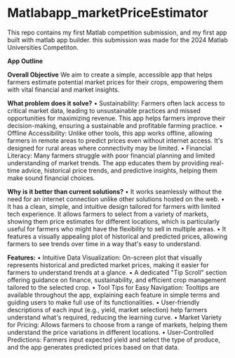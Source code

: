 # Matlabapp_marketPriceEstimator
This repo contains my first Matlab competition submission, and my first app built with matlab app builder. this submission was made for the 2024 Matlab Universities Competiton.

**App Outline**

**Overall Objective**
We aim to create a simple, accessible app that helps farmers estimate potential market prices for their crops, empowering them with vital financial and market insights.

**What problem does it solve?**
• Sustainability: Farmers often lack access to critical market data, leading to unsustainable practices and missed opportunities for maximizing revenue. This app helps farmers improve their decision-making, ensuring a sustainable and profitable farming practice.
• Offline Accessibility: Unlike other tools, this app works offline, allowing farmers in remote areas to predict prices even without internet access. It's designed for rural areas where connectivity may be limited.
• Financial Literacy: Many farmers struggle with poor financial planning and limited understanding of market trends. The app educates them by providing real-time advice, historical price trends, and predictive
insights, helping them make sound financial choices.

**Why is it better than current solutions?**
• It works seamlessly without the need for an internet connection unlike other solutions hosted on the web.
• It has a clean, simple, and intuitive design tailored for farmers with limited tech experience. It allows farmers to select from a variety of markets, showing them price estimates for different locations, which is particularly useful for farmers who might have the flexibility to sell in multiple
areas.
• It features a visually appealing plot of historical and predicted prices, allowing farmers to see trends over time in a way that's easy to understand.

**Features:**
• Intuitive Data Visualization: On-screen plot that visually represents historical and predicted market prices, making it easier for farmers to understand trends at a glance.
• A dedicated "Tip Scroll" section offering guidance on finance, sustainability, and efficient crop management tailored to the selected crop.
• Tool Tips for Easy Navigation: Tooltips are available throughout the app, explaining each feature in simple terms and guiding users to make full use of its functionalities.
• User-friendly descriptions of each input (e.g., yield, market selection) help farmers understand what's required, reducing the learning curve.
• Market Variety for Pricing: Allows farmers to choose from a range of markets, helping them understand the price variations in different locations.
• User-Controlled Predictions: Farmers input expected yield and select the type of produce, and the app generates predicted prices based on that data.


